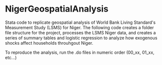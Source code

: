 NigerGeospatialAnalysis
=======================

Stata code to replicate geospatial analysis of World Bank Living Standard's Measurement Study (LSMS) for Niger. The following code creates a folder file structure for the project, processes the LSMS Niger data, and creates a series of summary tables and logistic regression to analyze how exogenous shocks affect households throuhgout Niger. 

To reproduce the analysis, run the .do files in numeric order (00_xx, 01_xx, etc...)


